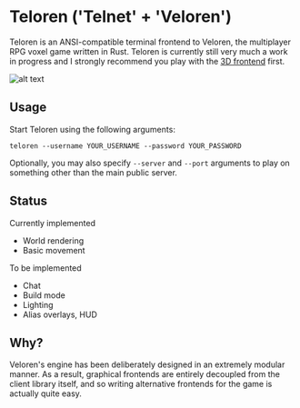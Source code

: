# Teloren ('Telnet' + 'Veloren')

Teloren is an ANSI-compatible terminal frontend to Veloren, the multiplayer RPG voxel game written in Rust.
Teloren is currently still very much a work in progress and I strongly recommend you play with the [3D frontend](https://www.veloren.net) first.

![alt text](misc/screenshot.png "Teloren")

## Usage

Start Teloren using the following arguments:

```
teloren --username YOUR_USERNAME --password YOUR_PASSWORD
```

Optionally, you may also specify `--server` and `--port` arguments to play on something other than the main public server.

## Status

Currently implemented

- World rendering
- Basic movement

To be implemented

- Chat
- Build mode
- Lighting
- Alias overlays, HUD

## Why?

Veloren's engine has been deliberately designed in an extremely modular manner.
As a result, graphical frontends are entirely decoupled from the client library itself, and so writing alternative frontends for the game is actually quite easy.
